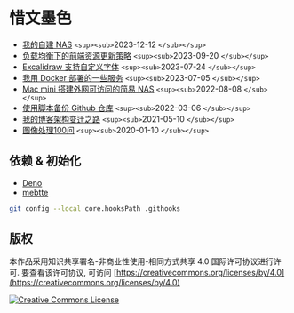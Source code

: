 # 惜文墨色

- [我的自建 NAS](https://cyzyzg.github.io/my_nas) `<sup><sub>`2023-12-12 `</sub></sup>`
- [负载均衡下的前端资源更新策略](https://cyzyzg.github.io/update_strategy_of_front_end_assets_under_the_load_balancing) `<sup><sub>`2023-09-20 `</sub></sup>`
- [Excalidraw 支持自定义字体](https://cyzyzg.github.io/excalidraw_with_custom_font) `<sup><sub>`2023-07-24 `</sub></sup>`
- [我用 Docker 部署的一些服务](https://cyzyzg.github.io/my_services_deployed_by_docker) `<sup><sub>`2023-07-05 `</sub></sup>`
- [Mac mini 搭建外网可访问的简易 NAS](https://cyzyzg.github.io/remote_accessible_nas_by_mac_mini) `<sup><sub>`2022-08-08 `</sub></sup>`
- [使用脚本备份 Github 仓库](https://cyzyzg.github.io/use_script_to_backup_github_repository) `<sup><sub>`2022-03-06 `</sub></sup>`
- [我的博客架构变迁之路](https://cyzyzg.github.io/migration_of_my_blog_structure) `<sup><sub>`2021-05-10 `</sub></sup>`
- [图像处理100问](https://cyzyzg.github.io/imageprocessing100Wen) `<sup><sub>`2020-01-10 `</sub></sup>`

## 依赖 & 初始化

- [Deno](https://deno.com)
- [mebtte](https://github.com/mebtte/animal-photosynthesis)

```sh
git config --local core.hooksPath .githooks
```

## 版权

本作品采用知识共享署名-非商业性使用-相同方式共享 4.0 国际许可协议进行许可. 要查看该许可协议, 可访问 [https://creativecommons.org/licenses/by/4.0](https://creativecommons.org/licenses/by/4.0)

<a rel="license" href="http://creativecommons.org/licenses/by-nc-sa/4.0/"><img alt="Creative Commons License" style="border-width:0" src="https://i.creativecommons.org/l/by-nc-sa/4.0/88x31.png" /></a>
